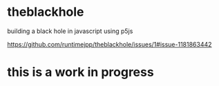 # theblackhole
building a black hole in javascript using p5js


https://github.com/runtimejpp/theblackhole/issues/1#issue-1181863442

# this is a work in progress 


